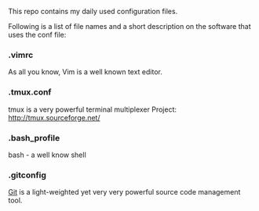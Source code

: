 This repo contains my daily used configuration files.

Following is a list of file names and a short description on the software that uses the conf file:

### .vimrc ###
As all you know, Vim is a well known text editor.

### .tmux.conf ###
tmux is a very powerful terminal multiplexer
Project: http://tmux.sourceforge.net/

### .bash_profile ###
bash - a well know shell

### .gitconfig ###
[Git](http://git-scm.com) is a light-weighted yet very very powerful source code management tool.
